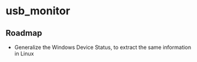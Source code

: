 # usb_monitor


## Roadmap
- Generalize the Windows Device Status, to extract the same information in Linux